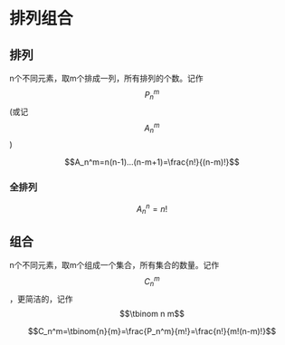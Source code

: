 # 排列组合

## 排列

n个不同元素，取m个排成一列，所有排列的个数。记作$$P_n^m$$ (或记$$A_n^m$$)

$$A_n^m=n(n-1)...(n-m+1)=\frac{n!}{(n-m)!}$$

### 全排列

$$A_n^n=n!$$

## 组合

n个不同元素，取m个组成一个集合，所有集合的数量。记作$$C_n^m$$，更简洁的，记作$$\tbinom n m$$

$$C_n^m=\tbinom{n}{m}=\frac{P_n^m}{m!}=\frac{n!}{m!(n-m)!}$$
